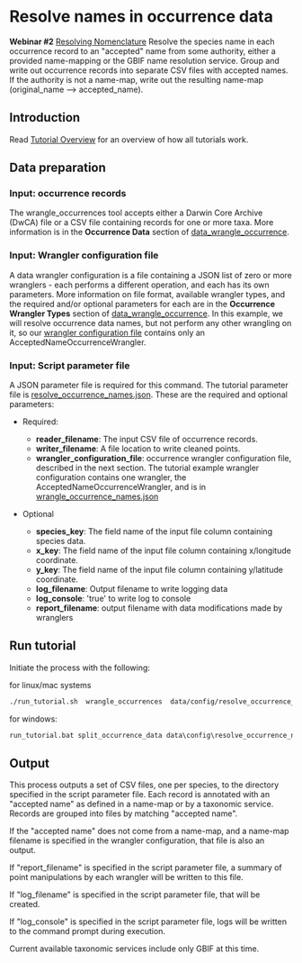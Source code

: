 # Resolve names in occurrence data

**Webinar #2**  [Resolving Nomenclature](https://docs.google.com/document/d/1CqYkCUlY40p8NnqM-GtcLju70jrAG45FGejJ26sS3_U/edit#heading=h.vyth2pntju9l)
Resolve the species name in each occurrence record to an "accepted" name from some
authority, either a provided name-mapping or the GBIF name resolution service.  Group
and write out occurrence records into separate CSV files with accepted names.  If the
authority is not a name-map, write out the resulting name-map
(original_name --> accepted_name).

## Introduction

Read [Tutorial Overview](../tutorial/w1_overview.md) for an overview of how all
tutorials work.

## Data preparation

### Input: occurrence records

The wrangle_occurrences tool accepts either a Darwin Core Archive (DwCA) file or a
CSV file containing records for one or more taxa.  More information is in the
**Occurrence Data** section of [data_wrangle_occurrence](data_wrangle_occurrence.md).

### Input: Wrangler configuration file

A data wrangler configuration is a file containing a JSON list of zero or more
wranglers - each performs a different operation, and each has its own parameters.
More information on file format, available wrangler types, and the required and/or
optional parameters for each are in the **Occurrence Wrangler Types** section
of [data_wrangle_occurrence](data_wrangle_occurrence.md).  In this example, we will
resolve occurrence data names, but not perform any other wrangling on it, so our
[wrangler configuration file](../data/config/wrangle_nothing.json) contains only
an AcceptedNameOccurrenceWrangler.

### Input: Script parameter file

A JSON parameter file is required for this command.  The tutorial parameter file
is [resolve_occurrence_names.json](../../data/config/resolve_occurrence_names.json).
These are the required and optional parameters:

* Required:

  * **reader_filename**: The input CSV file of occurrence records.
  * **writer_filename**: A file location to write cleaned points.
  * **wrangler_configuration_file**: occurrence wrangler configuration file,
    described in the next section.  The tutorial example wrangler configuration
    contains one wrangler, the AcceptedNameOccurrenceWrangler, and is in
    [wrangle_occurrence_names.json](../../data/config/wrangle_occurrences_with_names.json)

* Optional

  * **species_key**: The field name of the input file column containing species data.
  * **x_key**: The field name of the input file column containing x/longitude coordinate.
  * **y_key**: The field name of the input file column containing y/latitude coordinate.
  * **log_filename**: Output filename to write logging data
  * **log_console**: 'true' to write log to console
  * **report_filename**: output filename with data modifications made by wranglers

## Run tutorial

Initiate the process with the following:

for linux/mac systems

```zsh
./run_tutorial.sh  wrangle_occurrences  data/config/resolve_occurrence_names.json
```

for windows:

```cmd
run_tutorial.bat split_occurrence_data data\config\resolve_occurrence_names.json
```

## Output

This process outputs a set of CSV files, one per species, to the directory specified in
the script parameter file.  Each record is annotated with an "accepted name" as defined
in a name-map or by a taxonomic service. Records are grouped into files by matching
"accepted name".

If the "accepted name" does not come from a name-map, and a name-map filename is
specified in the wrangler configuration, that file is also an output.

If "report_filename" is specified in the script parameter file, a summary of point
manipulations by each wrangler will be written to this file.

If "log_filename" is specified in the script parameter file, that will be created.

If "log_console" is specified in the script parameter file, logs will be written to the
command prompt during execution.

Current available taxonomic services include only GBIF at this time.
